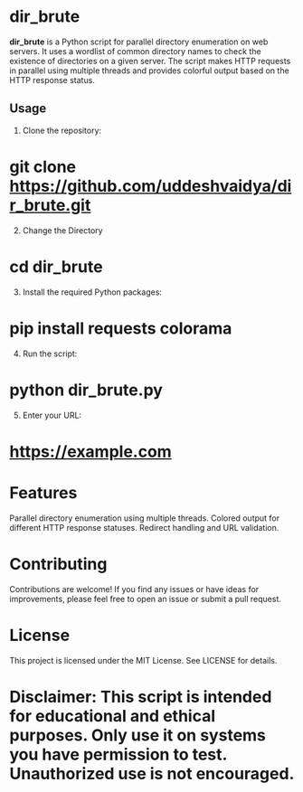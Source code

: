 # dir_brute

**dir_brute** is a Python script for parallel directory enumeration on web servers. It uses a wordlist of common directory names to check the existence of directories on a given server. The script makes HTTP requests in parallel using multiple threads and provides colorful output based on the HTTP response status.

## Usage

1. Clone the repository:
#   git clone https://github.com/uddeshvaidya/dir_brute.git

2. Change the Directory
#   cd dir_brute

3. Install the required Python packages:
#  pip install requests colorama

4. Run the script:
#  python dir_brute.py

5. Enter your URL:
#  https://example.com


# Features
Parallel directory enumeration using multiple threads.
Colored output for different HTTP response statuses.
Redirect handling and URL validation.

# Contributing
Contributions are welcome! If you find any issues or have ideas for improvements, please feel free to open an issue or submit a pull request.

# License
This project is licensed under the MIT License. See LICENSE for details.

# Disclaimer: This script is intended for educational and ethical purposes. Only use it on systems you have permission to test. Unauthorized use is not encouraged.
